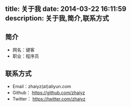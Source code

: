title: 关于我
date: 2014-03-22 16:11:59
description: 关于我,简介,联系方式
---
## 简介
* 网名：键客
* 职业：程序员

## 联系方式
* Email：zhaiyz(at)aliyun.com
* Github： https://github.com/zhaiyz
* Twitter： https://twitter.com/zhaiyz
